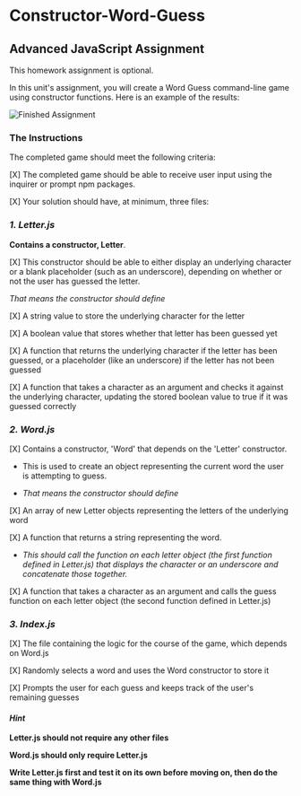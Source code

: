 # Constructor-Word-Guess

## Advanced JavaScript Assignment

This homework assignment is optional.

In this unit's assignment, you will create a Word Guess command-line game using constructor functions. Here is an example of the results:

![Finished Assignment](./images/finished_results.png "Finished Result")

### The Instructions

The completed game should meet the following criteria:

[X] The completed game should be able to receive user input using the inquirer or prompt npm packages.

[X] Your solution should have, at minimum, three files:

### _1. Letter.js_

**Contains a constructor, Letter**.

[X] This constructor should be able to either display an underlying character or a blank placeholder (such as an underscore), depending on whether or not the user has guessed the letter.

  *That means the constructor should define*

[X] A string value to store the underlying character for the letter

[X] A boolean value that stores whether that letter has been guessed yet

[X] A function that returns the underlying character if the letter has been guessed, or a placeholder (like an underscore) if the letter has not been guessed

[X] A function that takes a character as an argument and checks it against the underlying character, updating the stored boolean value to true if it was guessed correctly

### _2. Word.js_

[X] Contains a constructor, 'Word' that depends on the 'Letter' constructor.

  - This is used to create an object representing the current word the user is attempting to guess.

  - *That means the constructor should define*

[X] An array of new Letter objects representing the letters of the underlying word

[X] A function that returns a string representing the word.

  - *This should call the function on each letter object (the first function defined in Letter.js) that displays the character or an underscore and concatenate those together.*

[X] A function that takes a character as an argument and calls the guess function on each letter object (the second function defined in Letter.js)

### _3. Index.js_

[X] The file containing the logic for the course of the game, which depends on Word.js

[X] Randomly selects a word and uses the Word constructor to store it

[X] Prompts the user for each guess and keeps track of the user's remaining guesses

#### _Hint_

**Letter.js should not require any other files**

**Word.js should only require Letter.js**

**Write Letter.js first and test it on its own before moving on, then do the same thing with Word.js**
